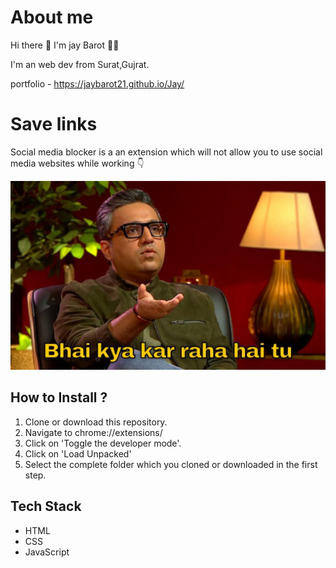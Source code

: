 # About me 

Hi there 👋 I'm jay Barot 👨‍💻

I'm  an web dev from Surat,Gujrat.

portfolio - https://jaybarot21.github.io/Jay/

# Save links

Social media blocker is a an extension which will not allow you to use social media websites while working 👇

![Demo Photo](./assets/banner.jpg)

## How to Install ?

1. Clone or download this repository.
2. Navigate to chrome://extensions/
3. Click on 'Toggle the developer mode'.
4. Click on 'Load Unpacked'
5. Select the complete folder which you cloned or downloaded in the first step.

## Tech Stack

- HTML
- CSS
- JavaScript
